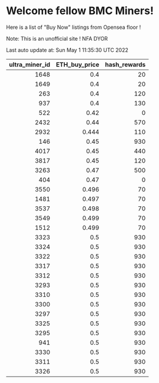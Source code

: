 # Welcome fellow BMC Miners!
Here is a list of "Buy Now" listings from Opensea floor !

Note: This is an unofficial site ! NFA DYOR


Last auto update at: Sun May  1 11:35:30 UTC 2022


|   ultra_miner_id |   ETH_buy_price |   hash_rewards |
|-----------------:|----------------:|---------------:|
|             1648 |           0.4   |             20 |
|             1649 |           0.4   |             20 |
|              263 |           0.4   |            120 |
|              937 |           0.4   |            130 |
|              522 |           0.42  |              0 |
|             2432 |           0.44  |            570 |
|             2932 |           0.444 |            110 |
|              146 |           0.45  |            930 |
|             4017 |           0.45  |            440 |
|             3817 |           0.45  |            120 |
|             3263 |           0.47  |            500 |
|              404 |           0.47  |              0 |
|             3550 |           0.496 |             70 |
|             1481 |           0.497 |             70 |
|             3537 |           0.498 |             70 |
|             3549 |           0.499 |             70 |
|             1512 |           0.499 |             70 |
|             3323 |           0.5   |            930 |
|             3324 |           0.5   |            930 |
|             3322 |           0.5   |            930 |
|             3317 |           0.5   |            930 |
|             3312 |           0.5   |            930 |
|             3293 |           0.5   |            930 |
|             3310 |           0.5   |            930 |
|             3300 |           0.5   |            930 |
|             3297 |           0.5   |            930 |
|             3325 |           0.5   |            930 |
|             3295 |           0.5   |            930 |
|              941 |           0.5   |            930 |
|             3330 |           0.5   |            930 |
|             3311 |           0.5   |            930 |
|             3326 |           0.5   |            930 |